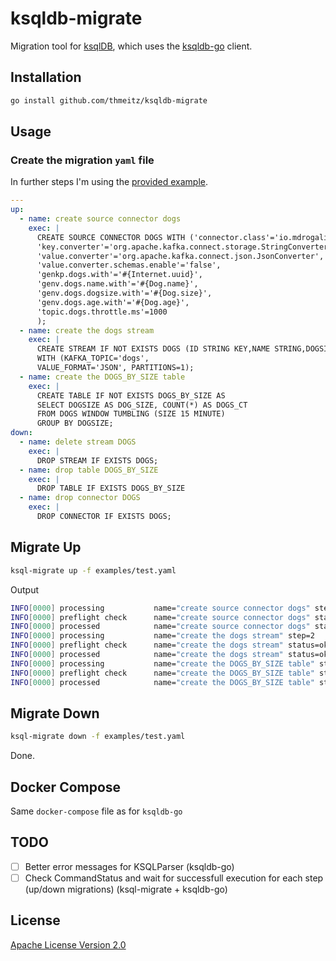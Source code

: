 # ksqldb-migrate

Migration tool for [ksqlDB](https://ksqldb.io), which uses the [ksqldb-go](https://github.com/thmeitz/ksqldb-go) client.

## Installation

```bash
go install github.com/thmeitz/ksqldb-migrate
```

## Usage

### Create the migration `yaml` file

In further steps I'm using the [provided example](examples/test.yaml).

```yaml
---
up:
  - name: create source connector dogs
    exec: |
      CREATE SOURCE CONNECTOR DOGS WITH ('connector.class'='io.mdrogalis.voluble.VolubleSourceConnector',
      'key.converter'='org.apache.kafka.connect.storage.StringConverter',
      'value.converter'='org.apache.kafka.connect.json.JsonConverter',
      'value.converter.schemas.enable'='false',
      'genkp.dogs.with'='#{Internet.uuid}',
      'genv.dogs.name.with'='#{Dog.name}',
      'genv.dogs.dogsize.with'='#{Dog.size}',
      'genv.dogs.age.with'='#{Dog.age}',
      'topic.dogs.throttle.ms'=1000 
      );
  - name: create the dogs stream
    exec: |
      CREATE STREAM IF NOT EXISTS DOGS (ID STRING KEY,NAME STRING,DOGSIZE STRING, AGE STRING) 
      WITH (KAFKA_TOPIC='dogs', 
      VALUE_FORMAT='JSON', PARTITIONS=1);
  - name: create the DOGS_BY_SIZE table
    exec: |
      CREATE TABLE IF NOT EXISTS DOGS_BY_SIZE AS 
      SELECT DOGSIZE AS DOG_SIZE, COUNT(*) AS DOGS_CT 
      FROM DOGS WINDOW TUMBLING (SIZE 15 MINUTE) 
      GROUP BY DOGSIZE;
down:
  - name: delete stream DOGS
    exec: |
      DROP STREAM IF EXISTS DOGS;
  - name: drop table DOGS_BY_SIZE
    exec: |
      DROP TABLE IF EXISTS DOGS_BY_SIZE
  - name: drop connector DOGS
    exec: |
      DROP CONNECTOR IF EXISTS DOGS;
```

## Migrate Up

```bash
ksql-migrate up -f examples/test.yaml
```

Output

```bash
INFO[0000] processing           name="create source connector dogs" step=1
INFO[0000] preflight check      name="create source connector dogs" status=ok step=1
INFO[0000] processed            name="create source connector dogs" status=ok step=1
INFO[0000] processing           name="create the dogs stream" step=2
INFO[0000] preflight check      name="create the dogs stream" status=ok step=2
INFO[0000] processed            name="create the dogs stream" status=ok step=2
INFO[0000] processing           name="create the DOGS_BY_SIZE table" step=3
INFO[0000] preflight check      name="create the DOGS_BY_SIZE table" status=ok step=3
INFO[0000] processed            name="create the DOGS_BY_SIZE table" status=ok step=3
```

## Migrate Down

```bash
ksql-migrate down -f examples/test.yaml
```

Done.

## Docker Compose

Same `docker-compose` file as for `ksqldb-go`

## TODO

- [ ] Better error messages for KSQLParser (ksqldb-go)
- [ ] Check CommandStatus and wait for successfull execution for each step (up/down migrations) (ksql-migrate + ksqldb-go)

## License

[Apache License Version 2.0](LICENSE)
